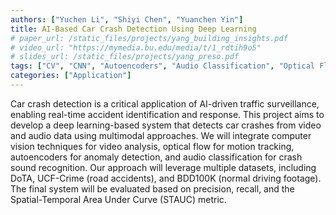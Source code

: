 ```yaml
---
authors: ["Yuchen Li", "Shiyi Chen", "Yuanchen Yin"]
title: AI-Based Car Crash Detection Using Deep Learning
# paper_url: /static_files/projects/yang_building_insights.pdf
# video_url: "https://mymedia.bu.edu/media/t/1_rdtih9o5"
# slides_url: /static_files/projects/yang_preso.pdf
tags: ["CV", "CNN", "Autoencoders", "Audio Classification", "Optical Flow"]
categories: ["Application"]
---
```


Car crash detection is a critical application of AI-driven traffic surveillance, enabling real-time accident identification and response. This project aims to develop a deep learning-based system that detects car crashes from video and audio data using multimodal approaches. We will integrate computer vision techniques for video analysis, optical flow for motion tracking, autoencoders for anomaly detection, and audio classification for crash sound recognition. Our approach will leverage multiple datasets, including DoTA, UCF-Crime (road accidents), and BDD100K (normal driving footage). The final system will be evaluated based on precision, recall, and the Spatial-Temporal Area Under Curve (STAUC) metric.
